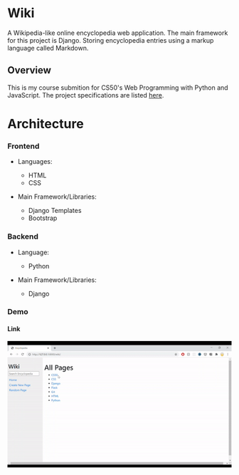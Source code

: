 # Wiki
A Wikipedia-like online encyclopedia web application. The main framework for this project is Django. Storing encyclopedia entries using a markup language called Markdown.

## Overview
This is my course submition for CS50's Web Programming with Python and JavaScript. The project specifications are listed [here](https://cs50.harvard.edu/web/2020/projects/1/wiki/).

# Architecture
### Frontend
* Languages:
  * HTML
  * CSS

* Main Framework/Libraries:
  * Django Templates
  * Bootstrap

### Backend

* Language:
  * Python

* Main Framework/Libraries:
  * Django

### Demo
#### Link
![Encyclopedia Entry Link Demo](encyclopedia/static/encyclopedia/link.gif)
